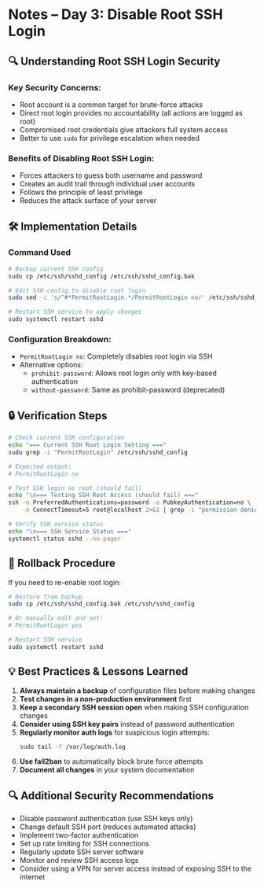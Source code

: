 # Notes – Day 3: Disable Root SSH Login

## 🔍 Understanding Root SSH Login Security

### Key Security Concerns:
- Root account is a common target for brute-force attacks
- Direct root login provides no accountability (all actions are logged as root)
- Compromised root credentials give attackers full system access
- Better to use `sudo` for privilege escalation when needed

### Benefits of Disabling Root SSH Login:
- Forces attackers to guess both username and password
- Creates an audit trail through individual user accounts
- Follows the principle of least privilege
- Reduces the attack surface of your server

## 🛠 Implementation Details

### Command Used
```bash
# Backup current SSH config
sudo cp /etc/ssh/sshd_config /etc/ssh/sshd_config.bak

# Edit SSH config to disable root login
sudo sed -i 's/^#*PermitRootLogin.*/PermitRootLogin no/' /etc/ssh/sshd_config

# Restart SSH service to apply changes
sudo systemctl restart sshd
```

### Configuration Breakdown:
- `PermitRootLogin no`: Completely disables root login via SSH
- Alternative options:
  - `prohibit-password`: Allows root login only with key-based authentication
  - `without-password`: Same as prohibit-password (deprecated)

## 🔒 Verification Steps

```bash
# Check current SSH configuration
echo "=== Current SSH Root Login Setting ==="
sudo grep -i "PermitRootLogin" /etc/ssh/sshd_config

# Expected output:
# PermitRootLogin no

# Test SSH login as root (should fail)
echo "\n=== Testing SSH Root Access (should fail) ==="
ssh -o PreferredAuthentications=password -o PubkeyAuthentication=no \
    -o ConnectTimeout=5 root@localhost 2>&1 | grep -i "permission denied"

# Verify SSH service status
echo "\n=== SSH Service Status ==="
systemctl status sshd --no-pager
```

## 🔄 Rollback Procedure
If you need to re-enable root login:
```bash
# Restore from backup
sudo cp /etc/ssh/sshd_config.bak /etc/ssh/sshd_config

# Or manually edit and set:
# PermitRootLogin yes

# Restart SSH service
sudo systemctl restart sshd
```

## 💡 Best Practices & Lessons Learned

1. **Always maintain a backup** of configuration files before making changes
2. **Test changes in a non-production environment** first
3. **Keep a secondary SSH session open** when making SSH configuration changes
4. **Consider using SSH key pairs** instead of password authentication
5. **Regularly monitor auth logs** for suspicious login attempts:
   ```bash
   sudo tail -f /var/log/auth.log
   ```
6. **Use fail2ban** to automatically block brute force attempts
7. **Document all changes** in your system documentation

## 🔍 Additional Security Recommendations

- Disable password authentication (use SSH keys only)
- Change default SSH port (reduces automated attacks)
- Implement two-factor authentication
- Set up rate limiting for SSH connections
- Regularly update SSH server software
- Monitor and review SSH access logs
- Consider using a VPN for server access instead of exposing SSH to the internet
